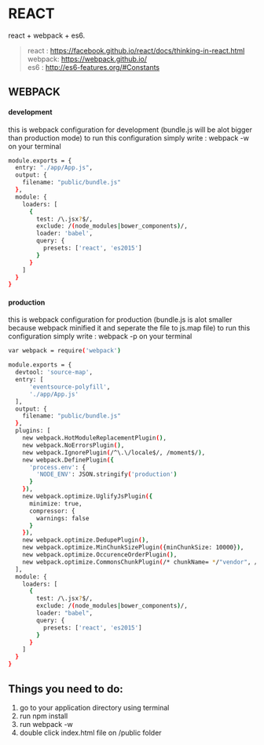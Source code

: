 # REACT
react + webpack + es6.

> react  : https://facebook.github.io/react/docs/thinking-in-react.html  
> webpack: https://webpack.github.io/   
> es6    : http://es6-features.org/#Constants

## WEBPACK
#### development
this is webpack configuration for development (bundle.js will be alot bigger than production mode) to run this configuration simply write : webpack -w on your terminal
```sh
module.exports = {
  entry: "./app/App.js",
  output: {
    filename: "public/bundle.js"
  },
  module: {
    loaders: [
      {
        test: /\.jsx?$/,
        exclude: /(node_modules|bower_components)/,
        loader: 'babel',
        query: {
          presets: ['react', 'es2015']
        }
      }
    ]
  }
}
```

#### production
this is webpack configuration for production (bundle.js is alot smaller because webpack minified it and seperate the file to js.map file) to run this configuration simply write : webpack -p on your terminal
```sh
var webpack = require('webpack')

module.exports = {
  devtool: 'source-map',
  entry: [
      'eventsource-polyfill',
      './app/App.js'
  ],
  output: {
    filename: "public/bundle.js"
  },
  plugins: [
    new webpack.HotModuleReplacementPlugin(),
    new webpack.NoErrorsPlugin(),
    new webpack.IgnorePlugin(/^\.\/locale$/, /moment$/),
    new webpack.DefinePlugin({
      'process.env': {
        'NODE_ENV': JSON.stringify('production')
      }
    }),
    new webpack.optimize.UglifyJsPlugin({
      minimize: true,
      compressor: {
        warnings: false
      }
    }),
    new webpack.optimize.DedupePlugin(),
    new webpack.optimize.MinChunkSizePlugin({minChunkSize: 10000}),
    new webpack.optimize.OccurenceOrderPlugin(),
    new webpack.optimize.CommonsChunkPlugin(/* chunkName= */"vendor", /* filename= */"public/vendor.bundle.js")
  ],
  module: {
    loaders: [
      {
        test: /\.jsx?$/,
        exclude: /(node_modules|bower_components)/,
        loader: "babel",
        query: {
          presets: ['react', 'es2015']
        }
      }
    ]
  }
}
```
## Things you need to do:
1. go to your application directory using terminal  
2. run npm install
3. run webpack -w
4. double click index.html file on /public folder
